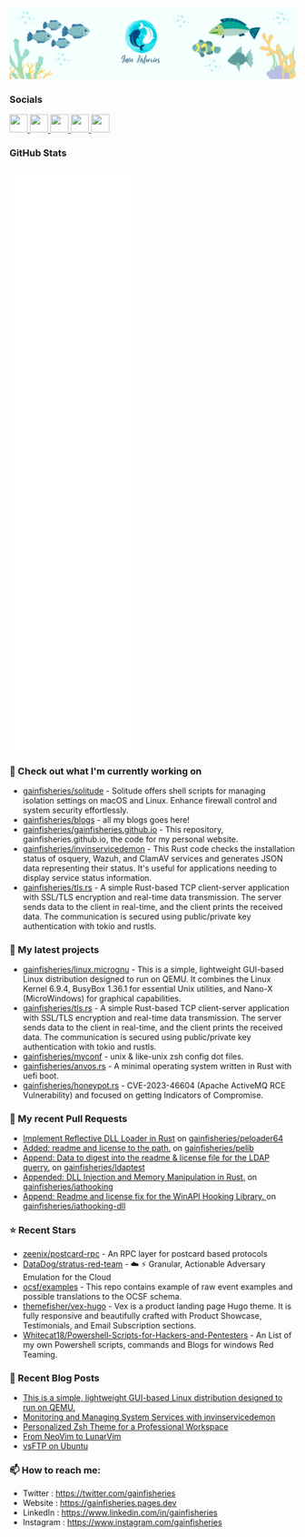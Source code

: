 <p align="center"><img src="https://raw.githubusercontent.com/gainfisheries/gainfisheries/main/gainfisheries.png" /></p>

### Socials

<p align="left"> <a href="https://www.github.com/gainfisheries" target="_blank" rel="noreferrer"> <picture> <source media="(prefers-color-scheme: dark)" srcset="https://raw.githubusercontent.com/danielcranney/readme-generator/main/public/icons/socials/github-dark.svg" /> <source media="(prefers-color-scheme: light)" srcset="https://raw.githubusercontent.com/danielcranney/readme-generator/main/public/icons/socials/github.svg" /> <img src="https://raw.githubusercontent.com/danielcranney/readme-generator/main/public/icons/socials/github.svg" width="32" height="32" /> </picture> </a> <a href="http://www.instagram.com/gainfisheries" target="_blank" rel="noreferrer"> <picture> <source media="(prefers-color-scheme: dark)" srcset="https://raw.githubusercontent.com/danielcranney/readme-generator/main/public/icons/socials/instagram-dark.svg" /> <source media="(prefers-color-scheme: light)" srcset="https://raw.githubusercontent.com/danielcranney/readme-generator/main/public/icons/socials/instagram.svg" /> <img src="https://raw.githubusercontent.com/danielcranney/readme-generator/main/public/icons/socials/instagram.svg" width="32" height="32" /> </picture> </a> <a href="https://www.linkedin.com/in/gainfisheries" target="_blank" rel="noreferrer"> <picture> <source media="(prefers-color-scheme: dark)" srcset="https://raw.githubusercontent.com/danielcranney/readme-generator/main/public/icons/socials/linkedin-dark.svg" /> <source media="(prefers-color-scheme: light)" srcset="https://raw.githubusercontent.com/danielcranney/readme-generator/main/public/icons/socials/linkedin.svg" /> <img src="https://raw.githubusercontent.com/danielcranney/readme-generator/main/public/icons/socials/linkedin.svg" width="32" height="32" /> </picture> </a> <a href="https://gainfisheries.pages.dev/rss.xml" target="_blank" rel="noreferrer"> <picture> <source media="(prefers-color-scheme: dark)" srcset="https://raw.githubusercontent.com/danielcranney/readme-generator/main/public/icons/socials/rss-dark.svg" /> <source media="(prefers-color-scheme: light)" srcset="https://raw.githubusercontent.com/danielcranney/readme-generator/main/public/icons/socials/rss.svg" /> <img src="https://raw.githubusercontent.com/danielcranney/readme-generator/main/public/icons/socials/rss.svg" width="32" height="32" /> </picture> </a> <a href="https://www.x.com/gainfisheries" target="_blank" rel="noreferrer"> <picture> <source media="(prefers-color-scheme: dark)" srcset="https://raw.githubusercontent.com/danielcranney/readme-generator/main/public/icons/socials/twitter-dark.svg" /> <source media="(prefers-color-scheme: light)" srcset="https://raw.githubusercontent.com/danielcranney/readme-generator/main/public/icons/socials/twitter.svg" /> <img src="https://raw.githubusercontent.com/danielcranney/readme-generator/main/public/icons/socials/twitter.svg" width="32" height="32" /> </picture> </a> </p>

### GitHub Stats

<p align="left"><img src="https://raw.githubusercontent.com/gainfisheries/gainfisheries/main/github-metrics.svg" /></p>

### 👷 Check out what I'm currently working on

- [gainfisheries/solitude](https://github.com/gainfisheries/solitude) - Solitude offers shell scripts for managing isolation settings on macOS and Linux. Enhance firewall control and system security effortlessly.
- [gainfisheries/blogs](https://github.com/gainfisheries/blogs) - all my blogs goes here!
- [gainfisheries/gainfisheries.github.io](https://github.com/gainfisheries/gainfisheries.github.io) - This repository, gainfisheries.github.io, the code for my personal website.
- [gainfisheries/invinservicedemon](https://github.com/gainfisheries/invinservicedemon) - This Rust code checks the installation status of osquery, Wazuh, and ClamAV services and generates JSON data representing their status. It&#39;s useful for applications needing to display service status information.
- [gainfisheries/tls.rs](https://github.com/gainfisheries/tls.rs) - A simple Rust-based TCP client-server application with SSL/TLS encryption and real-time data transmission. The server sends data to the client in real-time, and the client prints the received data. The communication is secured using public/private key authentication with tokio and rustls.

### 🌱 My latest projects

- [gainfisheries/linux.micrognu](https://github.com/gainfisheries/linux.micrognu) - This is a simple, lightweight GUI-based Linux distribution designed to run on QEMU. It combines the Linux Kernel 6.9.4, BusyBox 1.36.1 for essential Unix utilities, and Nano-X (MicroWindows) for graphical capabilities.
- [gainfisheries/tls.rs](https://github.com/gainfisheries/tls.rs) - A simple Rust-based TCP client-server application with SSL/TLS encryption and real-time data transmission. The server sends data to the client in real-time, and the client prints the received data. The communication is secured using public/private key authentication with tokio and rustls.
- [gainfisheries/myconf](https://github.com/gainfisheries/myconf) - unix &amp; like-unix zsh config dot files.
- [gainfisheries/anvos.rs](https://github.com/gainfisheries/anvos.rs) - A minimal operating system written in Rust with uefi boot.
- [gainfisheries/honeypot.rs](https://github.com/gainfisheries/honeypot.rs) - CVE-2023-46604 (Apache ActiveMQ RCE Vulnerability) and focused on getting Indicators of Compromise.

### 🔨 My recent Pull Requests

- [Implement Reflective DLL Loader in Rust](https://github.com/gainfisheries/peloader64/pull/1) on [gainfisheries/peloader64](https://github.com/gainfisheries/peloader64)
- [Added: readme and license to the path.](https://github.com/gainfisheries/pelib/pull/1) on [gainfisheries/pelib](https://github.com/gainfisheries/pelib)
- [Append: Data to digest into the readme &amp; license file for the LDAP querry.](https://github.com/gainfisheries/ldaptest/pull/1) on [gainfisheries/ldaptest](https://github.com/gainfisheries/ldaptest)
- [Appended: DLL Injection and Memory Manipulation in Rust.](https://github.com/gainfisheries/iathooking/pull/1) on [gainfisheries/iathooking](https://github.com/gainfisheries/iathooking)
- [Append: Readme and license fix for the WinAPI Hooking Library. ](https://github.com/gainfisheries/iathooking-dll/pull/1) on [gainfisheries/iathooking-dll](https://github.com/gainfisheries/iathooking-dll)

### ⭐ Recent Stars

- [zeenix/postcard-rpc](https://github.com/zeenix/postcard-rpc) - An RPC layer for postcard based protocols
- [DataDog/stratus-red-team](https://github.com/DataDog/stratus-red-team) - :cloud: :zap: Granular, Actionable Adversary Emulation for the Cloud
- [ocsf/examples](https://github.com/ocsf/examples) - This repo contains example of raw event examples and possible translations to the OCSF schema.
- [themefisher/vex-hugo](https://github.com/themefisher/vex-hugo) - Vex is a product landing page Hugo theme. It is fully responsive and beautifully crafted with Product Showcase, Testimonials, and Email Subscription sections.
- [Whitecat18/Powershell-Scripts-for-Hackers-and-Pentesters](https://github.com/Whitecat18/Powershell-Scripts-for-Hackers-and-Pentesters) - An List of my own Powershell scripts, commands and Blogs for windows Red Teaming.

### 📰 Recent Blog Posts

- [This is a simple, lightweight GUI-based Linux distribution designed to run on QEMU.](https://gainfisheries.pages.dev/posts/simple-gui-linux-os/)
- [Monitoring and Managing System Services with invinservicedemon](https://gainfisheries.pages.dev/posts/invinservicedemon-system-service-management/)
- [Personalized Zsh Theme for a Professional Workspace](https://gainfisheries.pages.dev/posts/personalized-zsh-theme/)
- [From NeoVim to LunarVim](https://gainfisheries.pages.dev/posts/from-neovim-to-lunarvim/)
- [vsFTP on Ubuntu](https://gainfisheries.pages.dev/posts/vsftp-on-ubuntu/)

### 📫 How to reach me:

- Twitter : <https://twitter.com/gainfisheries>
- Website : <https://gainfisheries.pages.dev>
- LinkedIn : <https://www.linkedin.com/in/gainfisheries>
- Instagram : <https://www.instagram.com/gainfisheries>
